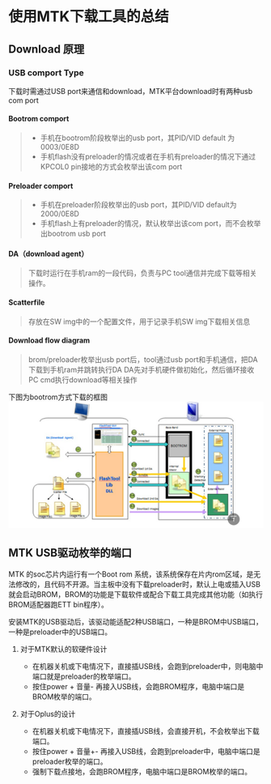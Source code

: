 # 使用MTK下载工具的总结

## Download 原理

### USB comport Type

下载时需通过USB port来通信和download，MTK平台download时有两种usb com port

#### Bootrom comport

>* 手机在bootrom阶段枚举出的usb port，其PID/VID default 为0003/0E8D
>* 手机flash没有preloader的情况或者在手机有preloader的情况下通过KPCOL0 pin接地的方式会枚举出该com port

#### Preloader comport

>* 手机在preloader阶段枚举出的usb port，其PID/VID default为2000/0E8D
>* 手机flash上有preloader的情况，默认枚举出该com port，而不会枚举出bootrom usb port

#### DA（download agent）

>下载时运行在手机ram的一段代码，负责与PC tool通信并完成下载等相关操作。

#### Scatterfile

>存放在SW img中的一个配置文件，用于记录手机SW img下载相关信息

#### Download flow diagram

>brom/preloader枚举出usb port后，tool通过usb port和手机通信，把DA下载到手机ram并跳转执行DA
>DA先对手机硬件做初始化，然后循环接收PC cmd执行download等相关操作

下图为bootrom方式下载的框图
![1](/tmpimage/MTK下载工具的使用2024-08-05-10-26-50.png)

## MTK USB驱动枚举的端口

MTK 的soc芯片内运行有一个Boot rom 系统，该系统保存在片内rom区域，是无法修改的，且代码不开源。当主板中没有下载preloader时，默认上电或插入USB就会启动BROM，BROM的功能是下载软件或配合下载工具完成其他功能（如执行BROM适配器跑ETT bin程序）。

安装MTK的USB驱动后，该驱动能适配2种USB端口，一种是BROM中USB端口，一种是preloader中的USB端口。

1. 对于MTK默认的软硬件设计

   * 在机器关机或下电情况下，直接插USB线，会跑到preloader中，则电脑中端口就是preloader的枚举端口。
   * 按住power + 音量- 再接入USB线，会跑BROM程序，电脑中端口是BROM枚举的端口。

2. 对于Oplus的设计

   * 在机器关机或下电情况下，直接插USB线，会直接开机，不会枚举出下载端口。
   * 按住power + 音量+- 再接入USB线，会跑到preloader中，电脑中端口是preloader枚举的端口。
   * 强制下载点接地，会跑BROM程序，电脑中端口是BROM枚举的端口。
